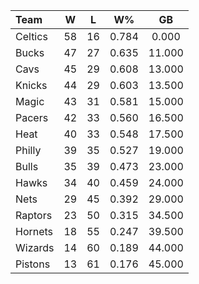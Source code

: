| Team                             |  W  |  L  |  W%   |   GB   |
|:---------------------------------|:---:|:---:|:-----:|:------:|
| [](/r/bostonceltics) Celtics     | 58  | 16  | 0.784 | 0.000  |
| [](/r/mkebucks) Bucks            | 47  | 27  | 0.635 | 11.000 |
| [](/r/clevelandcavs) Cavs        | 45  | 29  | 0.608 | 13.000 |
| [](/r/nyknicks) Knicks           | 44  | 29  | 0.603 | 13.500 |
| [](/r/orlandomagic) Magic        | 43  | 31  | 0.581 | 15.000 |
| [](/r/pacers) Pacers             | 42  | 33  | 0.560 | 16.500 |
| [](/r/heat) Heat                 | 40  | 33  | 0.548 | 17.500 |
| [](/r/sixers) Philly             | 39  | 35  | 0.527 | 19.000 |
| [](/r/chicagobulls) Bulls        | 35  | 39  | 0.473 | 23.000 |
| [](/r/atlantahawks) Hawks        | 34  | 40  | 0.459 | 24.000 |
| [](/r/gonets) Nets               | 29  | 45  | 0.392 | 29.000 |
| [](/r/torontoraptors) Raptors    | 23  | 50  | 0.315 | 34.500 |
| [](/r/charlottehornets) Hornets  | 18  | 55  | 0.247 | 39.500 |
| [](/r/washingtonwizards) Wizards | 14  | 60  | 0.189 | 44.000 |
| [](/r/detroitpistons) Pistons    | 13  | 61  | 0.176 | 45.000 |